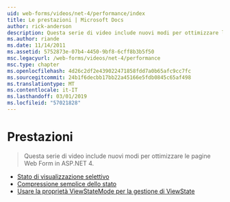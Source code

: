```yaml
---
uid: web-forms/videos/net-4/performance/index
title: Le prestazioni | Microsoft Docs
author: rick-anderson
description: Questa serie di video include nuovi modi per ottimizzare le pagine Web Form in ASP.NET 4.
ms.author: riande
ms.date: 11/14/2011
ms.assetid: 5752873e-07b4-4450-9bf8-6cff8b3b5f50
msc.legacyurl: /web-forms/videos/net-4/performance
msc.type: chapter
ms.openlocfilehash: 4d26c2df2e439022471858fdd7a0b65afc9cc7fc
ms.sourcegitcommit: 24b1f6decbb17bb22a45166e5fdb0845c65af498
ms.translationtype: MT
ms.contentlocale: it-IT
ms.lasthandoff: 03/01/2019
ms.locfileid: "57021828"
---
```

<a name="performance"></a>Prestazioni
====================
> Questa serie di video include nuovi modi per ottimizzare le pagine Web Form in ASP.NET 4.


- [Stato di visualizzazione selettivo](aspnet-4-quick-hit-selective-view-state.md)
- [Compressione semplice dello stato](aspnet-4-quick-hit-easy-state-compression.md)
- [Usare la proprietà ViewStateMode per la gestione di ViewState](how-do-i-use-the-viewstatemode-property-for-managing-viewstate.md)
